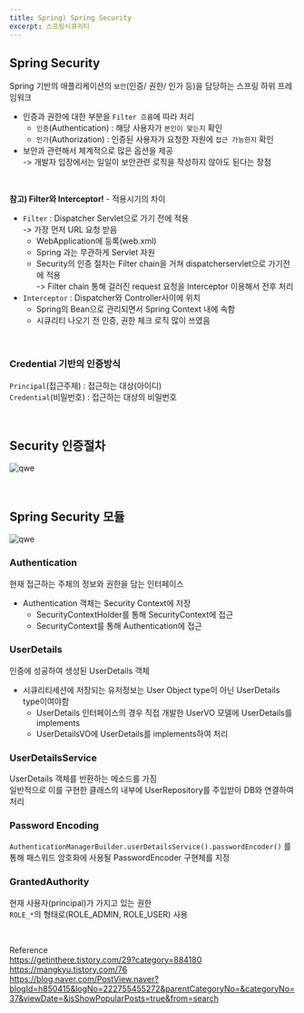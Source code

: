 ```yaml
---
title: Spring) Spring Security
excerpt: 스프링시큐리티
---
```


## Spring Security
Spring 기반의 애플리케이션의 `보안`(인증/ 권한/ 인가 등)을 담당하는 스프링 하위 프레임워크
- 인증과 권한에 대한 부분을 `Filter 흐름`에 따라 처리  
  - `인증`(Authentication) : 해당 사용자가 `본인이 맞는지` 확인
  - `인가`(Authorization) : 인증된 사용자가 요청한 자원에 `접근 가능한지` 확인
- 보안과 관련해서 체계적으로 많은 옵션을 제공   
  -> 개발자 입장에서는 일일이 보안관련 로직을 작성하지 않아도 된다는 장점   

<br/>

**참고) Filter와 Interceptor!**  - 적용시기의 차이
- `Filter` : Dispatcher Servlet으로 가기 전에 적용   
  -> 가장 먼저 URL 요청 받음
  - WebApplication에 등록(web.xml)
  - Spring 과는 무관하게 Servlet 자원
  - Security의 인증 절차는 Filter chain을 거쳐 dispatcherservlet으로 가기전에 적용  
    -> Filter chain 통해 걸러진 request 요청을 Interceptor 이용해서 전후 처리
- `Interceptor` : Dispatcher와 Controller사이에 위치 
  - Spring의 Bean으로 관리되면서 Spring Context 내에 속함
  - 시큐리티 나오기 전 인증, 권한 체크 로직 많이 쓰였음

<br/>

### Credential 기반의 인증방식  
`Principal`(접근주체) : 접근하는 대상(아이디)  
`Credential`(비밀번호) : 접근하는 대상의 비밀번호 

<br/>

## Security 인증절차  

![qwe](https://user-images.githubusercontent.com/103614357/185633789-11063c1d-d056-4ede-b306-e18fab93894b.png)  

<br/>

## Spring Security 모듈  

![qwe](https://user-images.githubusercontent.com/103614357/185637828-b8896879-0c89-4b58-9d34-9459779d3a8c.png)  

### Authentication  
현재 접근하는 주체의 정보와 권한을 담는 인터페이스  
- Authentication 객체는 Security Context에 저장
  - SecurityContextHolder를 통해 SecurityContext에 접근
  - SecurityContext를 통해 Authentication에 접근

### UserDetails  
인증에 성공하여 생성된 UserDetails 객체  
- 시큐리티세션에 저장되는 유저정보는 User Object type이 아닌 UserDetails type이여야함  
  - UserDetails 인터페이스의 경우 직접 개발한 UserVO 모델에 UserDetails를 implements  
  - UserDetailsVO에 UserDetails를 implements하여 처리

### UserDetailsService  
UserDetails 객체를 반환하는 메소드를 가짐  
일반적으로 이를 구현한 클래스의 내부에 UserRepository를 주입받아 DB와 연결하여 처리

### Password Encoding  
`AuthenticationManagerBuilder.userDetailsService().passwordEncoder()` 를 통해 패스워드 암호화에 사용될 PasswordEncoder 구현체를 지정

### GrantedAuthority  
현재 사용자(principal)가 가지고 있는 권한  
`ROLE_*`의 형태로(ROLE_ADMIN, ROLE_USER) 사용  

<br/>

Reference  
https://getinthere.tistory.com/29?category=884180
https://mangkyu.tistory.com/76  
https://blog.naver.com/PostView.naver?blogId=h850415&logNo=222755455272&parentCategoryNo=&categoryNo=37&viewDate=&isShowPopularPosts=true&from=search  
<br/>
